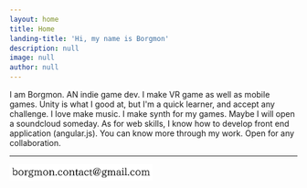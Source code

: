 ```yaml
---
layout: home
title: Home
landing-title: 'Hi, my name is Borgmon'
description: null
image: null
author: null
---
```


I am Borgmon. AN indie game dev. I make VR game as well as mobile games. Unity is what I good at, but I'm a quick learner, and accept any challenge. I love make music. I make synth for my games. Maybe I will open a soundcloud someday. As for web skills, I know how to develop front end application (angular.js). You can know more through my work. Open for any collaboration. 

---

<img src="assets/images/email.jpg" alt="" width="250">
